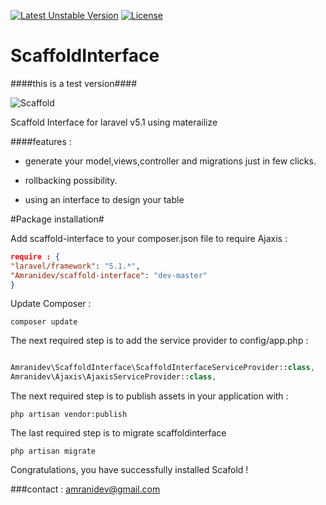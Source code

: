 [![Latest Unstable Version](https://poser.pugx.org/amranidev/scaffold-interface/v/unstable)](https://packagist.org/packages/amranidev/scaffold-interface) [![License](https://poser.pugx.org/amranidev/scaffold-interface/license)](https://packagist.org/packages/amranidev/scaffold-interface)

# ScaffoldInterface
####this is a test version####

![Scaffold](https://d1zjcuqflbd5k.cloudfront.net/files/acc_443008/1gf7L?response-content-disposition=inline;%20filename=scaffoldinterface.png&Expires=1446730446&Signature=GxclGxMC-s0NnmSC7zc8CuhJkZtUaT-e0ahaxhHM3J1sl8R9w6Z1UDFmkeuPIbJ3hwPBII9tSyEbGZJ82bcCQgv-K0Lw-oxHBBePv3wLoj1Va1gDeteVmxAfIrd9NAebgLe2IuQ9Xq~PhTENJqWzhJXkDbctpgyUojqxfGKdNPU_&Key-Pair-Id=APKAJTEIOJM3LSMN33SA)


Scaffold Interface for laravel v5.1 using materailize

####features :

+ generate your model,views,controller and migrations just in few clicks.

+ rollbacking possibility.

+ using an interface to design your table

#Package installation#

Add scaffold-interface to your composer.json file to require Ajaxis :

```json
require : {
"laravel/framework": "5.1.*",
"Amranidev/scaffold-interface": "dev-master"
}
```

Update Composer :


```
composer update

```

The next required step is to add the service provider to config/app.php :

```php

Amranidev\ScaffoldInterface\ScaffoldInterfaceServiceProvider::class,
Amranidev\Ajaxis\AjaxisServiceProvider::class,

```

The next required step is to publish assets in your application with :

```
php artisan vendor:publish

```

The last required step is to migrate scaffoldinterface

```
php artisan migrate

```

Congratulations, you have successfully installed Scafold !

###contact : amranidev@gmail.com